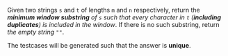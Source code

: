 Given two strings `s` and `t` of lengths `m` and `n` respectively, return the _**minimum window
substring** of `s` such that every character in `t` (**including duplicates**) is included in the
window_. If there is no such substring, return _the empty string `""`_.

The testcases will be generated such that the answer is **unique**.